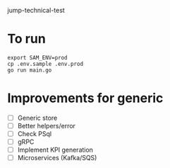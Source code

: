 jump-technical-test

# To run
    export SAM_ENV=prod
    cp .env.sample .env.prod
    go run main.go

# Improvements for generic

- [ ] Generic store
- [ ] Better helpers/error
- [ ] Check PSql
- [ ] gRPC
- [ ] Implement KPI generation
- [ ] Microservices (Kafka/SQS)